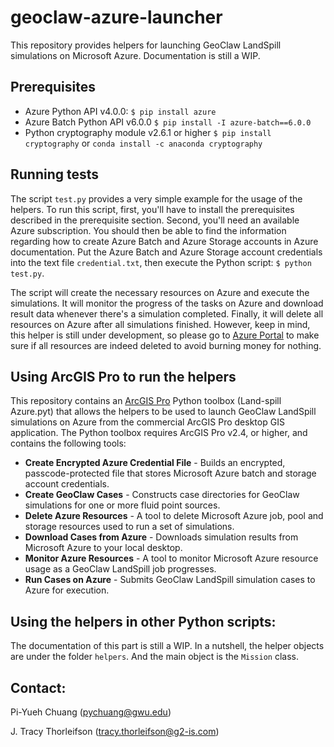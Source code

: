 # geoclaw-azure-launcher

This repository provides helpers for launching GeoClaw LandSpill simulations on Microsoft Azure.
Documentation is still a WIP.

## Prerequisites

* Azure Python API v4.0.0: `$ pip install azure`
* Azure Batch Python API v6.0.0 `$ pip install -I azure-batch==6.0.0`
* Python cryptography module v2.6.1 or higher `$ pip install cryptography` or `conda install -c anaconda cryptography`

## Running tests

The script `test.py` provides a very simple example for the usage of the helpers.
To run this script, first, you'll have to install the prerequisites described in the prerequisite section.
Second, you'll need an available Azure subscription.
You should then be able to find the information regarding how to create Azure Batch and Azure Storage accounts in Azure documentation.
Put the Azure Batch and Azure Storage account credentials into the text file `credential.txt`, then execute the Python script: `$ python test.py`.

The script will create the necessary resources on Azure and execute the simulations.
It will monitor the progress of the tasks on Azure and download result data whenever there's a simulation completed.
Finally, it will delete all resources on Azure after all simulations finished.
However, keep in mind, this helper is still under development, so please go to [Azure Portal](https://portal.azure.com) to make sure if all resources are indeed deleted to avoid burning money for nothing.

## Using ArcGIS Pro to run the helpers

This repository contains an [ArcGIS Pro](https://https://www.esri.com/en-us/arcgis/products/arcgis-pro/overview) Python toolbox (Land-spill Azure.pyt) that allows the helpers to be used to launch GeoClaw LandSpill simulations on Azure from the commercial ArcGIS Pro desktop GIS application. The Python toolbox requires ArcGIS Pro v2.4, or higher, and contains the following tools:

* **Create Encrypted Azure Credential File** - Builds an encrypted, passcode-protected file that stores Microsoft Azure batch and storage account credentials.
* **Create GeoClaw Cases** - Constructs case directories for GeoClaw simulations for one or more fluid point sources.
* **Delete Azure Resources** - A tool to delete Microsoft Azure job, pool and storage resources used to run a set of simulations.
* **Download Cases from Azure** - Downloads simulation results from Microsoft Azure to your local desktop.
* **Monitor Azure Resources** - A tool to monitor Microsoft Azure resource usage as a GeoClaw LandSpill job progresses.
* **Run Cases on Azure** - Submits GeoClaw LandSpill simulation cases to Azure for execution. 

## Using the helpers in other Python scripts:

The documentation of this part is still a WIP.
In a nutshell, the helper objects are under the folder `helpers`.
And the main object is the `Mission` class.

## Contact:
Pi-Yueh Chuang (pychuang@gwu.edu)

J. Tracy Thorleifson (tracy.thorleifson@g2-is.com)
